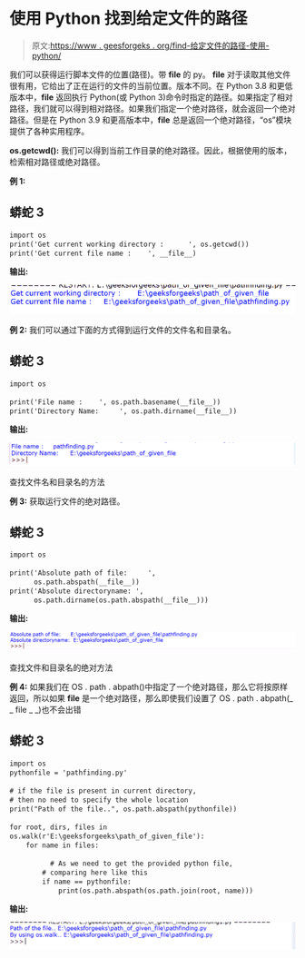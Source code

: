 # 使用 Python 找到给定文件的路径

> 原文:[https://www . geesforgeks . org/find-给定文件的路径-使用-python/](https://www.geeksforgeeks.org/find-path-to-the-given-file-using-python/)

我们可以获得运行脚本文件的位置(路径)。带 __file__ 的 py。 **__file__** 对于读取其他文件很有用，它给出了正在运行的文件的当前位置。版本不同。在 Python 3.8 和更低版本中，__file__ 返回执行 Python(或 Python 3)命令时指定的路径。如果指定了相对路径，我们就可以得到相对路径。如果我们指定一个绝对路径，就会返回一个绝对路径。但是在 Python 3.9 和更高版本中，__file__ 总是返回一个绝对路径，“os”模块提供了各种实用程序。

**os.getcwd():** 我们可以得到当前工作目录的绝对路径。因此，根据使用的版本，检索相对路径或绝对路径。

**例 1:**

## 蟒蛇 3

```
import os
print('Get current working directory :      ', os.getcwd())
print('Get current file name :    ', __file__)
```

**输出:**

![](img/4c432d088406cba075bb77bf596b7b0c.png)

**例 2:** 我们可以通过下面的方式得到运行文件的文件名和目录名。

## 蟒蛇 3

```
import os

print('File name :    ', os.path.basename(__file__))
print('Directory Name:     ', os.path.dirname(__file__))
```

**输出:**

![](img/e495e6e36f4307d64a57fb10f1d62846.png)

查找文件名和目录名的方法

**例 3:** 获取运行文件的绝对路径。

## 蟒蛇 3

```
import os

print('Absolute path of file:     ', 
      os.path.abspath(__file__))
print('Absolute directoryname: ', 
      os.path.dirname(os.path.abspath(__file__)))
```

**输出:**

![](img/7f0da6be84ea28277d4b54e49fb166f0.png)

查找文件和目录名的绝对方法

**例 4:** 如果我们在 OS . path . abpath()中指定了一个绝对路径，那么它将按原样返回，所以如果 __file__ 是一个绝对路径，那么即使我们设置了 OS . path . abpath(_ _ file _ _)也不会出错

## 蟒蛇 3

```
import os
pythonfile = 'pathfinding.py'

# if the file is present in current directory,
# then no need to specify the whole location
print("Path of the file..", os.path.abspath(pythonfile))

for root, dirs, files in os.walk(r'E:\geeksforgeeks\path_of_given_file'):
    for name in files:

          # As we need to get the provided python file, 
        # comparing here like this
        if name == pythonfile:  
            print(os.path.abspath(os.path.join(root, name)))
```

**输出:**

![](img/d1827d49dc24d6c48ea2d2e9457206f1.png)